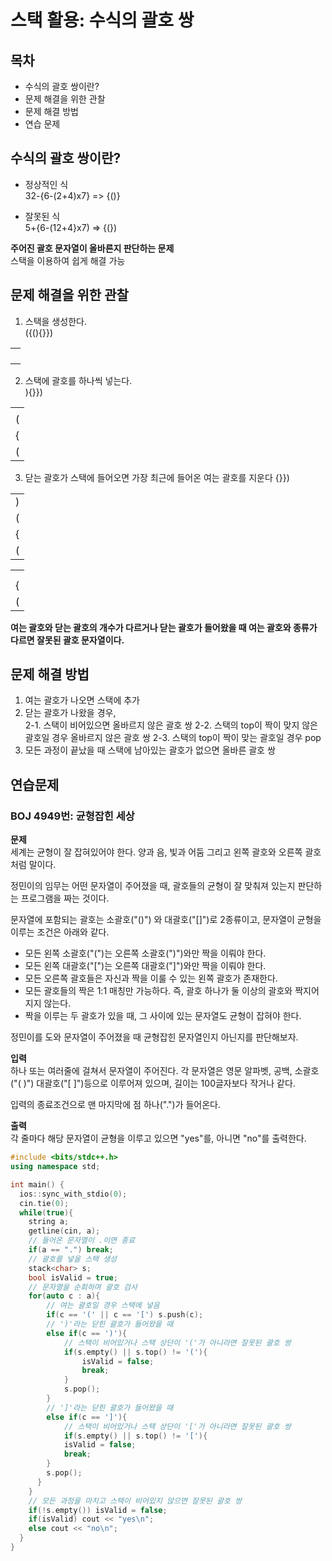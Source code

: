 # 스택 활용: 수식의 괄호 쌍
## 목차
- 수식의 괄호 쌍이란?
- 문제 해결을 위한 관찰
- 문제 해결 방법
- 연습 문제

## 수식의 괄호 쌍이란?
- 정상적인 식  
32-{6-(2+4)x7} => {()}

- 잘못된 식  
5+{6-(12+4}x7) => {(})

**주어진 괄호 문자열이 올바른지 판단하는 문제**  
스택을 이용하여 쉽게 해결 가능  


## 문제 해결을 위한 관찰
1. 스택을 생성한다.  
({(){}})

||
|-|
||
||
||
||

2. 스택에 괄호를 하나씩 넣는다.  
){}})

||
|-|
||
|(|
|{|
|(|

3. 닫는 괄호가 스택에 들어오면 가장 최근에 들어온 여는 괄호를 지운다
{}})

||
|-|
|)|
|(|
|{|
|(|

||
|-|
||
||
|{|
|(|

**여는 괄호와 닫는 괄호의 개수가 다르거나 닫는 괄호가 들어왔을 때 여는 괄호와 종류가 다르면 잘못된 괄호 문자열이다.**

## 문제 해결 방법
1. 여는 괄호가 나오면 스택에 추가
2. 닫는 괄호가 나왔을 경우,  
	2-1. 스택이 비어있으면 올바르지 않은 괄호 쌍
	2-2. 스택의 top이 짝이 맞지 않은 괄호일 경우 올바르지 않은 괄호 쌍
	2-3. 스택의 top이 짝이 맞는 괄호일 경우 pop
3. 모든 과정이 끝났을 때 스택에 남아있는 괄호가 없으면 올바른 괄호 쌍

## 연습문제
### BOJ 4949번: 균형잡힌 세상
**문제**  
세계는 균형이 잘 잡혀있어야 한다. 양과 음, 빛과 어둠 그리고 왼쪽 괄호와 오른쪽 괄호처럼 말이다.

정민이의 임무는 어떤 문자열이 주어졌을 때, 괄호들의 균형이 잘 맞춰져 있는지 판단하는 프로그램을 짜는 것이다.

문자열에 포함되는 괄호는 소괄호("()") 와 대괄호("[]")로 2종류이고, 문자열이 균형을 이루는 조건은 아래와 같다.

- 모든 왼쪽 소괄호("(")는 오른쪽 소괄호(")")와만 짝을 이뤄야 한다.
- 모든 왼쪽 대괄호("[")는 오른쪽 대괄호("]")와만 짝을 이뤄야 한다.
- 모든 오른쪽 괄호들은 자신과 짝을 이룰 수 있는 왼쪽 괄호가 존재한다.
- 모든 괄호들의 짝은 1:1 매칭만 가능하다. 즉, 괄호 하나가 둘 이상의 괄호와 짝지어지지 않는다.
- 짝을 이루는 두 괄호가 있을 때, 그 사이에 있는 문자열도 균형이 잡혀야 한다.  

정민이를 도와 문자열이 주어졌을 때 균형잡힌 문자열인지 아닌지를 판단해보자.

**입력**  
하나 또는 여러줄에 걸쳐서 문자열이 주어진다. 각 문자열은 영문 알파벳, 공백, 소괄호("( )") 대괄호("[ ]")등으로 이루어져 있으며, 길이는 100글자보다 작거나 같다.

입력의 종료조건으로 맨 마지막에 점 하나(".")가 들어온다.  

**출력**  
각 줄마다 해당 문자열이 균형을 이루고 있으면 "yes"를, 아니면 "no"를 출력한다.

```cpp
#include <bits/stdc++.h>
using namespace std;

int main() {
  ios::sync_with_stdio(0);
  cin.tie(0);
  while(true){
    string a;
    getline(cin, a);
	// 들어온 문자열이 .이면 종료
    if(a == ".") break;
	// 괄호를 넣을 스택 생성
    stack<char> s;
    bool isValid = true;
	// 문자열을 순회하며 괄호 검사
    for(auto c : a){
		// 여는 괄호일 경우 스택에 넣음
      	if(c == '(' || c == '[') s.push(c);
		// ')'라는 닫힌 괄호가 들어왔을 때
      	else if(c == ')'){
			// 스택이 비어있거나 스택 상단이 '('가 아니라면 잘못된 괄호 쌍
        	if(s.empty() || s.top() != '('){
          		isValid = false;
          		break;
        	}
        	s.pop();
      	}
		// ']'라는 닫힌 괄호가 들어왔을 때
      	else if(c == ']'){
			// 스택이 비어있거나 스택 상단이 '['가 아니라면 잘못된 괄호 쌍
      		if(s.empty() || s.top() != '['){
          	isValid = false;
          	break;
        }
        s.pop();
      }
    }
	// 모든 과정을 마치고 스택이 비어있지 않으면 잘못된 괄호 쌍
    if(!s.empty()) isValid = false;
    if(isValid) cout << "yes\n";
    else cout << "no\n";
  }
}
```